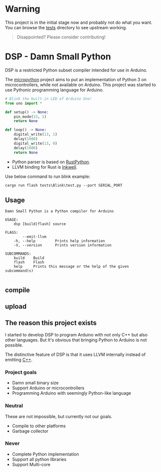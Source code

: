 # Warning
This project is in the initial stage now and probably not do what you want.
You can browse the [tests](https://github.com/tdh8316/dsp/tree/master/tests) directory to see upstream working.
> Disappointed? Please consider contributing!

# DSP - Damn Small Python

DSP is a restricted Python subset compiler intended for use in Arduino.

The [micropython](https://github.com/micropython/micropython) project aims to put an implementation of Python 3 on microcontrollers, while not available on Arduino.
This project was started to use Pythonic programming language for Arduino.

```python
# Blink the built-in LED of Arduino Uno!
from uno import *

def setup() -> None:
    pin_mode(13, 1)
    return None

def loop() -> None:
    digital_write(13, 1)
    delay(1000)
    digital_write(13, 0)
    delay(1000)
    return None
```

 - Python parser is based on [RustPython](https://github.com/RustPython/RustPython).
 - LLVM binding for Rust is [Inkwell](https://github.com/TheDan64/inkwell).

Use below command to run blink example:
```
cargo run flash tests\Blink\test.py --port SERIAL_PORT
```

## Usage
```
Damn Small Python is a Python compiler for Arduino

USAGE:
    dsp [build|flash] source

FLAGS:
        --emit-llvm
    -h, --help         Prints help information
    -V, --version      Prints version information

SUBCOMMANDS:
    build    Build
    flash    Flash
    help     Prints this message or the help of the given subcommand(s)


```
## compile
## upload

## The reason this project exists
I started to develop DSP to program Arduino with not only C++ but also other languages.
But It's obvious that bringing Python to Arduino is not possible.

The distinctive feature of DSP is that it uses LLVM internally instead of emitting [C++](https://arduino.github.io/arduino-cli/sketch-build-process/).

### Project goals
 - Damn small binary size
 - Support Arduino or microcontrollers
 - Programming Arduino with seemingly Python-like language
### Neutral
These are not impossible, but currently not our goals.
 - Compile to other platforms
 - Garbage collector
### Never
 - Complete Python implementation
 - Support all python libraries
 - Support Multi-core
